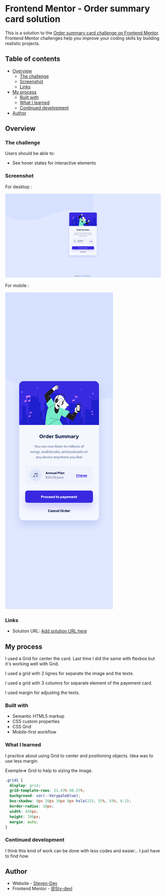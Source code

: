 # Frontend Mentor - Order summary card solution

This is a solution to the [Order summary card challenge on Frontend Mentor](https://www.frontendmentor.io/challenges/order-summary-component-QlPmajDUj). Frontend Mentor challenges help you improve your coding skills by building realistic projects.

## Table of contents

- [Overview](#overview)
  - [The challenge](#the-challenge)
  - [Screenshot](#screenshot)
  - [Links](#links)
- [My process](#my-process)
  - [Built with](#built-with)
  - [What I learned](#what-i-learned)
  - [Continued development](#continued-development)
- [Author](#author)

## Overview

### The challenge

Users should be able to:

- See hover states for interactive elements

### Screenshot

For desktop :

![](./design/Screenshot%20desktop.png)

For mobile :

![](./design/Screenshot%20mobile.png)

### Links

- Solution URL: [Add solution URL here](https://stv-devl.github.io/Order-summary-component/)

## My process

I used a Grid for center the card. Last time I did the same with flexbox but it's working well with Grid.

I used a grid with 2 lignes for separate the image and the texte.

I used a grid with 3 columns for separate element of the payement card.

I used margin for adjusting the texts.

### Built with

- Semantic HTML5 markup
- CSS custom properties
- CSS Grid
- Mobile-first workflow

### What I learned

I practice about using Grid to center and positioning objects. Idea was to use less margin.

Exemple=> Grid to help to sizing the image.

```css =>
.grid1 {
  display: grid;
  grid-template-rows: 31.43% 68.57%;
  background: var(--Verypaleblue);
  box-shadow: 0px 20px 30px 0px hsla(225, 55%, 55%, 0.2);
  border-radius: 18px;
  width: 450px;
  height: 700px;
  margin: auto;
}
```

### Continued development

I think this kind of work can be done with less codes and easier... I just have to find how.

## Author

- Website - [Steven-Dev](https://github.com/Stv-devl)
- Frontend Mentor - [@Stv-devl](https://www.frontendmentor.io/profile/yourusername)
